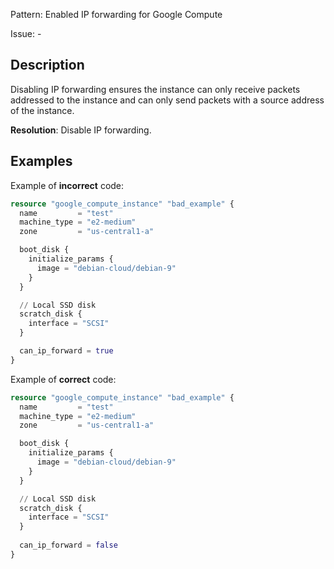 Pattern: Enabled IP forwarding for Google Compute

Issue: -

## Description

Disabling IP forwarding ensures the instance can only receive packets addressed to the instance and can only send packets with a source address of the instance.

**Resolution**: Disable IP forwarding.

## Examples

Example of **incorrect** code:

```terraform
resource "google_compute_instance" "bad_example" {
  name         = "test"
  machine_type = "e2-medium"
  zone         = "us-central1-a"

  boot_disk {
    initialize_params {
      image = "debian-cloud/debian-9"
    }
  }

  // Local SSD disk
  scratch_disk {
    interface = "SCSI"
  }

  can_ip_forward = true
}
```

Example of **correct** code:

```terraform
resource "google_compute_instance" "bad_example" {
  name         = "test"
  machine_type = "e2-medium"
  zone         = "us-central1-a"

  boot_disk {
    initialize_params {
      image = "debian-cloud/debian-9"
    }
  }

  // Local SSD disk
  scratch_disk {
    interface = "SCSI"
  }
  
  can_ip_forward = false
}
```